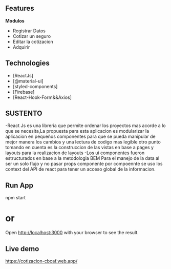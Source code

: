 ## Features

**Modulos**
- Registrar Datos
- Cotizar un seguro
- Editar la cotizacion
- Adquirir

## Technologies
- [ReactJs]
- [@material-ui]
- [styled-components]
- [Firebase]
- [React-Hook-Form&&Axios]

## SUSTENTO

-React Js es una libreria que permite ordenar los proyectos mas acorde a lo que se necesita,La propuesta para esta aplicacion es modularizar la aplicacion en pequeños componentes para que se pueda manipular de mejor manera los cambios y una lectura de codigo mas legible otro punto tomando en cuenta es la construccion de las vistas en base a pages y layouts para la realizacion de layouts
-Los ui componentes fueron estructurados en base a la metodologia BEM  Para el manejo de la data al ser un solo flujo y no pasar props componente por compoennte se uso los context del API de react para tener un acceso global de la informacion.
## Run App

npm start
# or
Open [http://localhost:3000](http://localhost:3000) with your browser to see the result.

## Live demo

https://cotizacion-cbcaf.web.app/